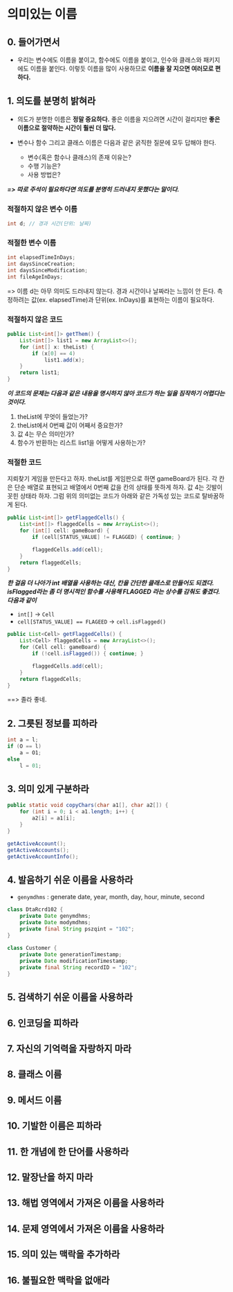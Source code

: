 # 의미있는 이름

## 0. 들어가면서 

* 우리는 변수에도 이름을 붙이고, 함수에도 이름을 붙이고, 인수와 클래스와 패키지에도 이름을 붙인다. 
이렇듯 이름을 많이 사용하므로 **이름을 잘 지으면 여러모로 편하다.**

## 1. 의도를 분명히 밝혀라

* 의도가 분명한 이름은 **정말 중요하다.** 좋은 이름을 지으려면 시간이 걸리지만 **좋은 이름으로 절약하는 시간이 훨씬 더 많다.**

* 변수나 함수 그리고 클래스 이름은 다음과 같은 굵직한 질문에 모두 답해야 한다. 
  * 변수(혹은 함수나 클래스)의 존재 이유는? 
  * 수행 기능은?
  * 사용 방법은?

***=> 따로 주석이 필요하다면 의도를 분명히 드러내지 못했다는 말이다.***

### 적절하지 않은 변수 이름 

```java
int d; // 경과 시간(단위: 날짜)
```

### 적절한 변수 이름 

```java
int elapsedTimeInDays;
int daysSinceCreation;
int daysSinceModification;
int fileAgeInDays;
```

=> 이름 d는 아무 의미도 드러내지 않는다. 경과 시간이나 날짜라는 느낌이  안 든다. 측정하려는 값(ex. elapsedTime)과 단위(ex. InDays)를 표현하는 이름이 필요하다.

### 적절하지 않은 코드

```java
public List<int[]> getThem() {
    List<int[]> list1 = new ArrayList<>();
    for (int[] x: theList) {
        if (x[0] == 4)
            list1.add(x);
    }
    return list1;
}
```

***이 코드의 문제는 다음과 같은 내용을 명시하지 않아 코드가 하는 일을 짐작하기 어렵다는 것이다.*** 

1. theList에 무엇이 들었는가?
2. theList에서 0번째 값이 어째서 중요한가?
3. 값 4는 무슨 의미인가?
4. 함수가 반환하는 리스트 list1을 어떻게 사용하는가?

### 적절한 코드

지뢰찾기 게임을 만든다고 하자. theList를 게임판으로 하면 gameBoard가 된다. 각 칸은 단순 배열로 표현되고 배열에서 0번째 값을 칸의 상태를 뜻하게 하자. 값 4는 깃발이 꼿힌 상태라 하자. 그럼 위의 의미없는 코드가 아래와 같은 가독성 있는 코드로 탈바꿈하게 된다. 

```java
public List<int[]> getFlaggedCells() {
    List<int[]> flaggedCells = new ArrayList<>();
    for (int[] cell: gameBoard) {
        if (cell[STATUS_VALUE] != FLAGGED) { continue; }

        flaggedCells.add(cell);
    }
    return flaggedCells;
}
```

***한 걸음 더 나아가 int 배열을 사용하는 대신, 칸을 간단한 클래스로 만들어도 되겠다. isFlagged라는 좀 더 명시적인 함수를 사용해 FLAGGED 라는 상수를 감춰도 좋겠다. 다음과 같이***

* `int[]` -> `Cell`
* `cell[STATUS_VALUE] == FLAGEED` -> `cell.isFlagged()` 

```java
public List<Cell> getFlaggedCells() {
    List<Cell> flaggedCells = new ArrayList<>();
    for (Cell cell: gameBoard) {
        if (!cell.isFlagged()) { continue; }

        flaggedCells.add(cell);
    }
    return flaggedCells;
}
```
==> 졸라 좋네.

## 2. 그릇된 정보를 피하라

```java
int a = l;
if (O == l)
    a = O1;
else
    l = 01;
```

## 3. 의미 있게 구분하라 

```java
public static void copyChars(char a1[], char a2[]) {
    for (int i = 0; i < a1.length; i++) {
        a2[i] = a1[i];
    }
}
```

```java
getActiveAccount();
getActiveAccounts();
getActiveAccountInfo();
```

## 4. 발음하기 쉬운 이름을 사용하라

* `genymdhms` : generate date, year, month, day, hour, minute, second

```java
class DtaRcrd102 {
    private Date genymdhms;
    private Date modymdhms;
    private final String pszqint = "102";
}
    
class Customer {
    private Date generationTimestamp;
    private Date modificationTimestamp;
    private final String recordID = "102";
}
```

## 5. 검색하기 쉬운 이름을 사용하라 
## 6. 인코딩을 피하라 
## 7. 자신의 기억력을 자랑하지 마라 
## 8. 클래스 이름 
## 9. 메서드 이름 
## 10. 기발한 이름은 피하라 
## 11. 한 개념에 한 단어를 사용하라 
## 12. 말장난을 하지 마라 
## 13. 해법 영역에서 가져온 이름을 사용하라
## 14. 문제 영역에서 가져온 이름을 사용하라
## 15. 의미 있는 맥락을 추가하라
## 16. 불필요한 맥락을 없애라
